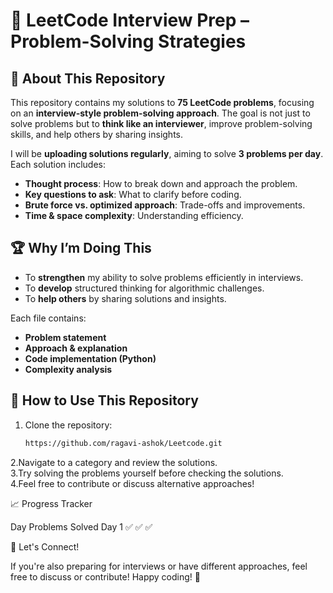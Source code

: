 # 🚀 LeetCode Interview Prep – Problem-Solving Strategies

## 📌 About This Repository
This repository contains my solutions to **75 LeetCode problems**, focusing on an **interview-style problem-solving approach**. The goal is not just to solve problems but to **think like an interviewer**, improve problem-solving skills, and help others by sharing insights.

I will be **uploading solutions regularly**, aiming to solve **3 problems per day**. Each solution includes:
- **Thought process**: How to break down and approach the problem.
- **Key questions to ask**: What to clarify before coding.
- **Brute force vs. optimized approach**: Trade-offs and improvements.
- **Time & space complexity**: Understanding efficiency.

## 🏆 Why I’m Doing This
- To **strengthen** my ability to solve problems efficiently in interviews.
- To **develop** structured thinking for algorithmic challenges.
- To **help others** by sharing solutions and insights.

Each file contains:
- **Problem statement**  
- **Approach & explanation**  
- **Code implementation (Python)**  
- **Complexity analysis**  

## 📌 How to Use This Repository
1. Clone the repository:
   ```bash
   https://github.com/ragavi-ashok/Leetcode.git
2.Navigate to a category and review the solutions.<br>
3.Try solving the problems yourself before checking the solutions.<br>
4.Feel free to contribute or discuss alternative approaches!<br>

📈 Progress Tracker

Day	Problems Solved
Day 1	✅ ✅ ✅



🌟 Let's Connect!

If you're also preparing for interviews or have different approaches, feel free to discuss or contribute!
Happy coding! 🚀

   
